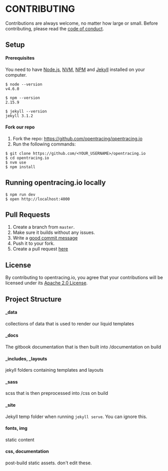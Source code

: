 CONTRIBUTING
============

Contributions are always welcome, no matter how large or small. Before contributing,
please read the [code of conduct](code-of-conduct.md).

## Setup

#### Prerequisites

You need to have [Node.js](https://nodejs.org/en/), [NVM](https://github.com/creationix/nvm), [NPM](https://www.npmjs.com/) and [Jekyll](https://jekyllrb.com/) installed on your computer.

```
$ node --version
v4.6.0

$ npm --version
2.15.9

$ jekyll --version
jekyll 3.1.2
```


#### Fork our repo

1. Fork the repo: https://github.com/opentracing/opentracing.io
1. Run the following commands:

```
$ git clone https://github.com/<YOUR_USERNAME>/opentracing.io
$ cd opentracing.io
$ nvm use
$ npm install
```

## Running opentracing.io locally

```
$ npm run dev
$ open http://localhost:4000
```
## Pull Requests
1. Create a branch from `master`.
1. Make sure it builds without any issues.
1. Write a [good commit message](http://tbaggery.com/2008/04/19/a-note-about-git-commit-messages.html)
1. Push it to your fork.
1. Create a pull request [here](https://github.com/opentracing/opentracing.io/compare)

## License

By contributing to opentracing.io, you agree that your contributions will be licensed
under its [Apache 2.0 License](LICENSE.md).


## Project Structure

#### _data
collections of data that is used to render our liquid templates

#### _docs
The gitbook documentation that is then built into /documentation on build

#### _includes, _layouts
jekyll folders containing templates and layouts

#### _sass
scss that is then preprocessed into /css on build

#### _site
Jekyll temp folder when running `jekyll serve`. You can ignore this.

#### fonts, img
static content

#### css, documentation
post-build static assets. don't edit these.

